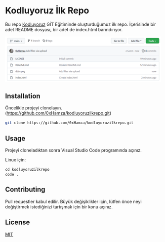 # Kodluyoruz İlk Repo

Bu repo [Kodluyoruz](https://www.kodluyoruz.org) GİT Eğitiminde oluşturduğumuz ilk repo. İçerisinde bir adet README dosyası, bir adet de index.html barındırıyor.

![github](/dizin.png)

## Installation

Öncelikle projeyi clonelayın. (https://github.com/0xHamza/kodluyoruzilkrepo.git)

```bash
git clone https://github.com/0xHamza/kodluyoruzilkrepo.git
```

## Usage

Projeyi cloneladıktan sonra Visual Studio Code programında açınız.

Linux için:
```linux
cd kodluyoruzilkrepo
code .
```

## Contributing
Pull requestler kabul edilir. Büyük değişiklikler için, lütfen önce neyi değiştirmek istediğinizi tartışmak için bir konu açınız.


## License
[MIT](https://choosealicense.com/licenses/mit/)
